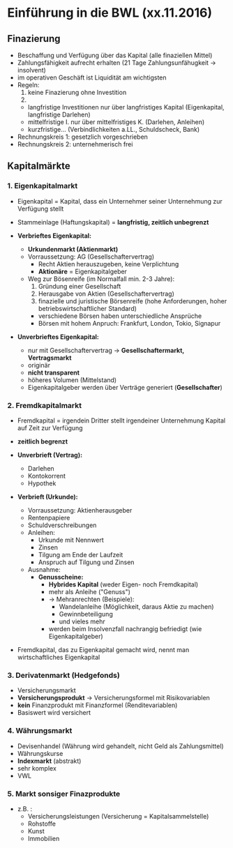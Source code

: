 # Einführung in die BWL (xx.11.2016)

## Finazierung
* Beschaffung und Verfügung über das Kapital (alle finaziellen Mittel)
* Zahlungsfähigkeit aufrecht erhalten (21 Tage Zahlungsunfähugkeit &rarr; insolvent)
* im operativen Geschäft ist Liquidität am wichtigsten
* Regeln:
  1. keine Finazierung ohne Investition
  2.
    * langfristige Investitionen nur über langfristiges Kapital (Eigenkapital, langfristige Darlehen)
    * mittelfristige I. nur über mittelfristiges K. (Darlehen, Anleihen)
    * kurzfristige... (Verbindlichkeiten a.LL., Schuldscheck, Bank)
* Rechnungskreis 1: gesetzlich vorgeschrieben
* Rechnungskreis 2: unternehmerisch frei



## Kapitalmärkte
### 1. Eigenkapitalmarkt
* Eigenkapital = Kapital, dass ein Unternehmer seiner Unternehmung zur Verfügung stellt
* Stammeinlage (Haftungskapital) = **langfristig, zeitlich unbegrenzt**


* **Verbrieftes Eigenkapital:**
  * **Urkundenmarkt (Aktienmarkt)**
  * Vorraussetzung: AG (Gesellschaftervertrag)
    * Recht Aktien herauszugeben, keine Verplichtung
    * **Aktionäre** = Eigenkapitalgeber
  * Weg zur Bösenreife (im Normalfall min. 2-3 Jahre):
    1. Gründung einer Gesellschaft
    2. Herausgabe von Aktien (Gesellschaftervertrag)
    3. finazielle und juristische Börsenreife (hohe Anforderungen, hoher betriebswirtschaftlicher Standard)
      * verschiedene Börsen haben unterschiedliche Ansprüche
      * Börsen mit hohem Anpruch: Frankfurt, London, Tokio, Signapur


* **Unverbrieftes Eigenkapital:**
    * nur mit Gesellschaftervertrag &rarr; **Gesellschaftermarkt, Vertragsmarkt**
    * originär
    * **nicht transparent**
    * höheres Volumen (Mittelstand)
    * Eigenkapitalgeber werden über Verträge generiert (**Gesellschafter**)


### 2. Fremdkapitalmarkt
* Fremdkapital = irgendein Dritter stellt irgendeiner Unternehmung Kapital auf Zeit zur Verfügung
* **zeitlich begrenzt**


* **Unverbrieft (Vertrag):**
  * Darlehen
  * Kontokorrent
  * Hypothek


* **Verbrieft (Urkunde):**
  * Vorraussetzung: Aktienherausgeber
  * Rentenpapiere
  * Schuldverschreibungen
  * Anleihen:
    * Urkunde mit Nennwert
    * Zinsen
    * Tilgung am Ende der Laufzeit
    * Anspruch auf Tilgung und Zinsen
  * Ausnahme:
    * **Genusscheine:**
      * **Hybrides Kapital** (weder Eigen- noch Fremdkapital)
      * mehr als Anleihe ("Genuss")
      * &rarr; Mehranrechten (Beispiele):
        * Wandelanleihe (Möglichkeit, daraus Aktie zu machen)
        * Gewinnbeteiligung
        * und vieles mehr
      * werden beim Insolvenzfall nachrangig befriedigt (wie Eigenkapitalgeber)

* Fremdkapital, das zu Eigenkapital gemacht wird, nennt man wirtschaftliches Eigenkapital



### 3. Derivatenmarkt (Hedgefonds)
* Versicherungsmarkt
* **Versicherungsprodukt** &rarr; Versicherungsformel mit Risikovariablen
* **kein** Finanzprodukt mit Finanzformel (Renditevariablen)
* Basiswert wird versichert



### 4. Währungsmarkt
* Devisenhandel (Währung wird gehandelt, nicht Geld als Zahlungsmittel)
* Währungskurse
* **Indexmarkt** (abstrakt)
* sehr komplex
* VWL


### 5. Markt sonsiger Finazprodukte
* z.B. :
  * Versicherungsleistungen (Versicherung = Kapitalsammelstelle)
  * Rohstoffe
  * Kunst
  * Immobilien 
